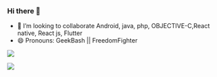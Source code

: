 ### Hi there 👋
- 👯 I’m looking to collaborate Android, java, php, OBJECTIVE-C,React native, React js, Flutter
- 😄 Pronouns: GeekBash || FreedomFighter
 

<img src = "https://github-readme-stats.vercel.app/api?username=ranushka-lakmal&&show_icons=true&title_color=ffffff&icon_color=bb2acf&text_color=daf7dc&bg_color=151515">
 
![](https://komarev.com/ghpvc/?username=ranushka-lakmal&label=PROFILE+VIEWS)
